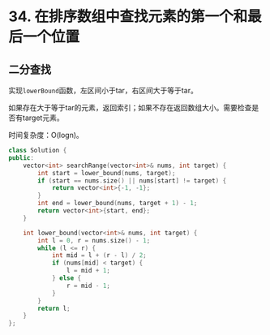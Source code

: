 # 34. 在排序数组中查找元素的第一个和最后一个位置

## 二分查找

实现`lowerBound`函数，左区间小于tar，右区间大于等于tar。

如果存在大于等于tar的元素，返回索引；如果不存在返回数组大小。需要检查是否有target元素。

时间复杂度：O(logn)。

```cpp
class Solution {
public:
    vector<int> searchRange(vector<int>& nums, int target) {
        int start = lower_bound(nums, target);
        if (start == nums.size() || nums[start] != target) {
            return vector<int>{-1, -1};
        }
        int end = lower_bound(nums, target + 1) - 1;
        return vector<int>{start, end};
    }

    int lower_bound(vector<int>& nums, int target) {
        int l = 0, r = nums.size() - 1;
        while (l <= r) {
            int mid = l + (r - l) / 2;
            if (nums[mid] < target) {
                l = mid + 1;
            } else {
                r = mid - 1;
            }
        }
        return l;
    }
};
```